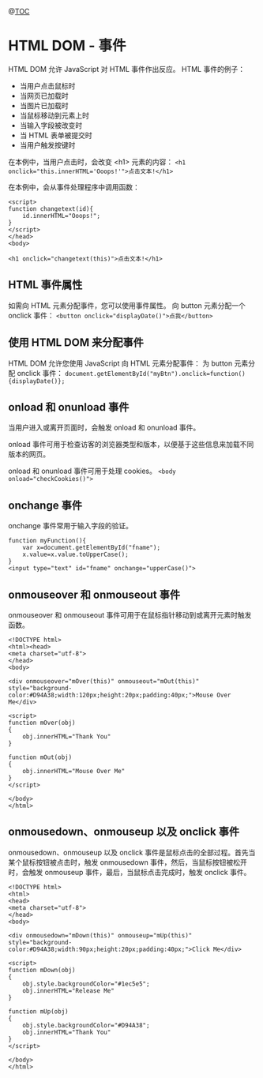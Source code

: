 ﻿@[TOC](目录)
# HTML DOM - 事件
HTML DOM 允许 JavaScript 对 HTML 事件作出反应。
HTML 事件的例子：
 - 当用户点击鼠标时
 - 当网页已加载时
 - 当图片已加载时
 - 当鼠标移动到元素上时
 - 当输入字段被改变时
 - 当 HTML 表单被提交时
 - 当用户触发按键时

在本例中，当用户点击时，会改变 \<h1> 元素的内容：
```<h1 onclick="this.innerHTML='Ooops!'">点击文本!</h1>```

在本例中，会从事件处理程序中调用函数：

```
<script>
function changetext(id){
    id.innerHTML="Ooops!";
}
</script>
</head>
<body>
 
<h1 onclick="changetext(this)">点击文本!</h1>
```

## HTML 事件属性
如需向 HTML 元素分配事件，您可以使用事件属性。
向 button 元素分配一个 onclick 事件：
```<button onclick="displayDate()">点我</button>```

## 使用 HTML DOM 来分配事件
HTML DOM 允许您使用 JavaScript 向 HTML 元素分配事件：
为 button 元素分配 onclick 事件：
```document.getElementById("myBtn").onclick=function(){displayDate()};```

## onload 和 onunload 事件
当用户进入或离开页面时，会触发 onload 和 onunload 事件。

onload 事件可用于检查访客的浏览器类型和版本，以便基于这些信息来加载不同版本的网页。

onload 和 onunload 事件可用于处理 cookies。
```<body onload="checkCookies()">```

## onchange 事件
onchange 事件常用于输入字段的验证。

```
function myFunction(){
	var x=document.getElementById("fname");
	x.value=x.value.toUpperCase();
}
<input type="text" id="fname" onchange="upperCase()">
```

## onmouseover 和 onmouseout 事件
onmouseover 和 onmouseout 事件可用于在鼠标指针移动到或离开元素时触发函数。

```
<!DOCTYPE html>
<html><head>
<meta charset="utf-8">
</head>
<body>

<div onmouseover="mOver(this)" onmouseout="mOut(this)" style="background-color:#D94A38;width:120px;height:20px;padding:40px;">Mouse Over Me</div>

<script>
function mOver(obj)
{
	obj.innerHTML="Thank You"
}

function mOut(obj)
{
	obj.innerHTML="Mouse Over Me"
}
</script>

</body>
</html>
```

## onmousedown、onmouseup 以及 onclick 事件
onmousedown、onmouseup 以及 onclick 事件是鼠标点击的全部过程。首先当某个鼠标按钮被点击时，触发 onmousedown 事件，然后，当鼠标按钮被松开时，会触发 onmouseup 事件，最后，当鼠标点击完成时，触发 onclick 事件。

```
<!DOCTYPE html>
<html>
<head>
<meta charset="utf-8">
</head>
<body>

<div onmousedown="mDown(this)" onmouseup="mUp(this)" style="background-color:#D94A38;width:90px;height:20px;padding:40px;">Click Me</div>

<script>
function mDown(obj)
{
	obj.style.backgroundColor="#1ec5e5";
	obj.innerHTML="Release Me"
}

function mUp(obj)
{
	obj.style.backgroundColor="#D94A38";
	obj.innerHTML="Thank You"
}
</script>

</body>
</html>
```

